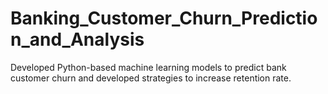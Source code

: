 # Banking_Customer_Churn_Prediction_and_Analysis
Developed Python-based machine learning models to predict bank customer churn and developed strategies to increase retention rate.
